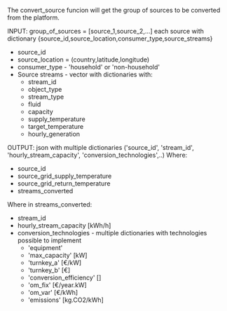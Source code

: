 The convert_source funcion will get the group of sources to be converted from the platform.

INPUT: group_of_sources = [source_1,source_2,...] each source with dictionary {source_id,source_location,consumer_type,source_streams}
- source_id
- source_location = (country,latitude,longitude)
- consumer_type - 'household' or 'non-household'
- Source streams - vector with dictionaries with:
  - stream_id
  - object_type
  - stream_type
  - fluid
  - capacity
  - supply_temperature
  - target_temperature
  - hourly_generation

OUTPUT: json with multiple dictionaries ('source_id', 'stream_id', 'hourly_stream_capacity', 'conversion_technologies',..)
Where:
- source_id
- source_grid_supply_temperature
- source_grid_return_temperature
- streams_converted

Where in streams_converted:
- stream_id
- hourly_stream_capacity [kWh/h]
- conversion_technologies - multiple dictionaries with technologies possible to implement
  - 'equipment'
  - 'max_capacity'  [kW]
  - 'turnkey_a' [€/kW]
  - 'turnkey_b' [€]
  - 'conversion_efficiency'  []
  - 'om_fix'   [€/year.kW]
  - 'om_var'  [€/kWh]
  - 'emissions'  [kg.CO2/kWh]
